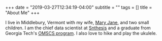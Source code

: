 +++
date = "2019-03-27T12:34:19-04:00"
subtitle = ""
tags = []
title = "About Me"
+++

<script type="application/ld+json">
    {
      "@context": "http://schema.org",
      "@type": "Person",
      "name": "Michael Simpson",
      "address": {
        "@type": "PostalAddress",
        "addressCountry": "USA",
        "addressRegion": "VT",
        "addressLocality": "Middlebury"
      },
      "image": "https://mjs2600.github.io/images/profile.png",
      "spouse": {
        "@type": "Person",
        "name": "Mary Jane Simpson",
        "url": "http://www.middlebury.edu/academics/chem/faculty/node/539926"
      },
      "jobTitle": "Chief Data Scientist",
      "alumniOf": {
        "@type": "EducationalOrganization",
        "name": "Georgia Institute of Technology",
        "alternateName": "Georgia Tech",
        "url": "https://www.gatech.edu/"
      },
      "gender": "http://schema.org/Male",
      "url": "http://mjs2600.github.io/",
      "email": "mjs2600@gmail.com",
      "sameAs" : [
        "https://twitter.com/mjs2600",
        "https://mastodon.technology/web/accounts/78564",
        "https://github.com/mjs2600",
        "https://keybase.io/mjs2600",
        "https://www.linkedin.com/in/michael-simpson-30ba6011"
      ]
    }
</script>

I live in Middlebury, Vermont with my wife, [Mary Jane](http://www.middlebury.edu/academics/chem/faculty/node/539926), and two small children.
I am the chief data scientist at [Snthesis](https://snthesis.com/) and a graduate from Georgia Tech's [OMSCS program](http://www.omscs.gatech.edu/).
I also love to hike and play the ukulele.
